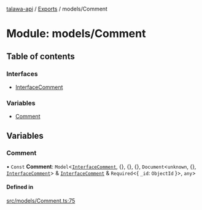 [talawa-api](../README.md) / [Exports](../modules.md) / models/Comment

# Module: models/Comment

## Table of contents

### Interfaces

- [InterfaceComment](../interfaces/models_Comment.InterfaceComment.md)

### Variables

- [Comment](models_Comment.md#comment)

## Variables

### Comment

• `Const` **Comment**: `Model`\<[`InterfaceComment`](../interfaces/models_Comment.InterfaceComment.md), \{\}, \{\}, \{\}, `Document`\<`unknown`, \{\}, [`InterfaceComment`](../interfaces/models_Comment.InterfaceComment.md)\> & [`InterfaceComment`](../interfaces/models_Comment.InterfaceComment.md) & `Required`\<\{ `_id`: `ObjectId`  \}\>, `any`\>

#### Defined in

[src/models/Comment.ts:75](https://github.com/PalisadoesFoundation/talawa-api/blob/65069df/src/models/Comment.ts#L75)
